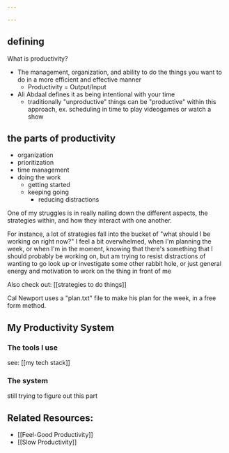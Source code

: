 ```yaml
---

---
```

## defining
What is productivity?
- The management, organization, and ability to do the things you want to do in a more efficient and effective manner
	- Productivity = Output/Input 
- Ali Abdaal defines it as being intentional with your time
	- traditionally "unproductive" things can be "productive" within this approach, ex. scheduling in time to play videogames or watch a show

## the parts of productivity
- organization
- prioritization
- time management
- doing the work
	- getting started
	- keeping going
		- reducing distractions


One of my struggles is in really nailing down the different aspects, the strategies within, and how they interact with one another. 

For instance, a lot of strategies fall into the bucket of "what should I be working on right now?" I feel a bit overwhelmed, when I'm planning the week, or when I'm in the moment, knowing that there's something that I should probably be working on, but am trying to resist distractions of wanting to go look up or investigate some other rabbit hole, or just general energy and motivation to work on the thing in front of me


Also check out: [[strategies to do things]]

Cal Newport uses a "plan.txt" file to make his plan for the week, in a free form method.

## My Productivity System

### The tools I use 
see: [[my tech stack]]

### The system
still trying to figure out this part

## Related Resources:
- [[Feel-Good Productivity]]
- [[Slow Productivity]]